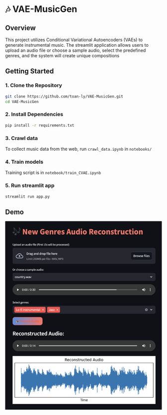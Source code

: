 # 🎶 VAE-MusicGen

## Overview
This project utilizes Conditional Variational Autoencoders (VAEs) to generate instrumental music. The streamlit application allows users to upload an audio file or choose a sample audio, select the predefined genres, and the system will create unique compositions

## Getting Started


### 1. Clone the Repository
```bash
git clone https://github.com/toan-ly/VAE-MusicGen.git
cd VAE-MusicGen
```

### 2. Install Dependencies
```bash
pip install -r requirements.txt
```

### 3. Crawl data
To collect music data from the web, run ```crawl_data.ipynb``` in ```notebooks/```

### 4. Train models
Training script is in `notebook/train_CVAE.ipynb`

### 5. Run streamlit app
```bash
streamlit run app.py
```

## Demo
![demo](static/demo.png)